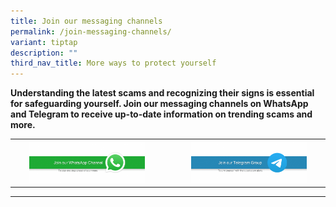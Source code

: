 ```yaml
---
title: Join our messaging channels
permalink: /join-messaging-channels/
variant: tiptap
description: ""
third_nav_title: More ways to protect yourself
---
```

<p><strong>Understanding the latest scams and recognizing their signs is essential for safeguarding yourself. Join our messaging channels on WhatsApp and Telegram to receive up-to-date information on trending scams and more.</strong>
</p>
<table style="minWidth: 75px">
<colgroup>
<col>
<col>
<col>
</colgroup>
<tbody>
<tr>
<th rowspan="1" colspan="1"><a class="isomer-image-wrapper" href="https://whatsapp.com/channel/0029Va4imcoCRs1thRkcGg1b"><img style="width: 80%;" height="auto" width="100%" alt="" src="/images/Staging/join_whatsapp.png"></a>
</th>
<th rowspan="1" colspan="1">
<p></p>
</th>
<th rowspan="1" colspan="1"><a class="isomer-image-wrapper" href="https://t.me/ncpcscamalert"><img style="width: 80%;" height="auto" width="100%" alt="" src="/images/Staging/join_telegram.png"></a>
</th>
</tr>
</tbody>
</table>
<hr>
<p></p>